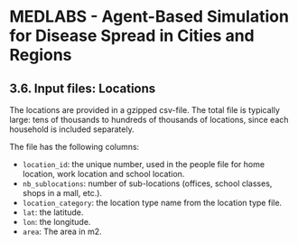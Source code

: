 # MEDLABS - Agent-Based Simulation for Disease Spread in Cities and Regions

## 3.6. Input files: Locations

The locations are provided in a gzipped csv-file. The total file is typically large: tens of thousands to hundreds of thousands of locations, since each household is included separately.

The file has the following columns:

- `location_id`: the unique number, used in the people file for home location, work location and school location.
- `nb_sublocations`: number of sub-locations (offices, school classes, shops in a mall, etc.).
- `location_category`: the location type name from the location type file.
- `lat`: the latitude.
- `lon`: the longitude.
- `area`: The area in m2.

